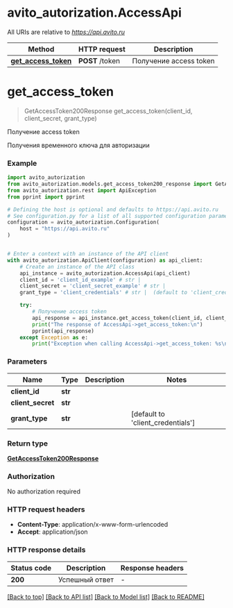 # avito_autorization.AccessApi

All URIs are relative to *https://api.avito.ru*

Method | HTTP request | Description
------------- | ------------- | -------------
[**get_access_token**](AccessApi.md#get_access_token) | **POST** /token | Получение access token


# **get_access_token**
> GetAccessToken200Response get_access_token(client_id, client_secret, grant_type)

Получение access token

Получения временного ключа для авторизации

### Example


```python
import avito_autorization
from avito_autorization.models.get_access_token200_response import GetAccessToken200Response
from avito_autorization.rest import ApiException
from pprint import pprint

# Defining the host is optional and defaults to https://api.avito.ru
# See configuration.py for a list of all supported configuration parameters.
configuration = avito_autorization.Configuration(
    host = "https://api.avito.ru"
)


# Enter a context with an instance of the API client
with avito_autorization.ApiClient(configuration) as api_client:
    # Create an instance of the API class
    api_instance = avito_autorization.AccessApi(api_client)
    client_id = 'client_id_example' # str | 
    client_secret = 'client_secret_example' # str | 
    grant_type = 'client_credentials' # str |  (default to 'client_credentials')

    try:
        # Получение access token
        api_response = api_instance.get_access_token(client_id, client_secret, grant_type)
        print("The response of AccessApi->get_access_token:\n")
        pprint(api_response)
    except Exception as e:
        print("Exception when calling AccessApi->get_access_token: %s\n" % e)
```



### Parameters


Name | Type | Description  | Notes
------------- | ------------- | ------------- | -------------
 **client_id** | **str**|  | 
 **client_secret** | **str**|  | 
 **grant_type** | **str**|  | [default to &#39;client_credentials&#39;]

### Return type

[**GetAccessToken200Response**](GetAccessToken200Response.md)

### Authorization

No authorization required

### HTTP request headers

 - **Content-Type**: application/x-www-form-urlencoded
 - **Accept**: application/json

### HTTP response details

| Status code | Description | Response headers |
|-------------|-------------|------------------|
**200** | Успешный ответ |  -  |

[[Back to top]](#) [[Back to API list]](../README.md#documentation-for-api-endpoints) [[Back to Model list]](../README.md#documentation-for-models) [[Back to README]](../README.md)

